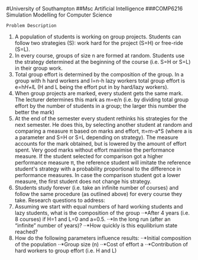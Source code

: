 #University of Southampton
##Msc Artificial Intelligence
###COMP6216 Simulation Modelling for Computer Science

`Problem Description`
1. A population of students is working on group projects. Students can follow two strategies (S): work hard for the project (S=H) or free-ride (S=L).
2. In every course, groups of size n are formed at random. Students use the strategy determined at the beginning of the course (i.e. S=H or S=L) in their group work.
3. Total group effort is determined by the composition of the group. In a group with h hard workers and l=n-h lazy workers total group effort is e=h*H+l*L (H and L being the effort put in by hard/lazy workers).
4. When group projects are marked, every student gets the same mark. The lecturer determines this mark as m=e/n (i.e. by dividing total group effort by the number of students in a group; the larger this number the better the mark)
5. At the end of the semester every student rethinks his strategies for the next semester. He does this, by selecting another student at random and comparing a measure π based on marks and effort, π=m-a*S (where a is a parameter and S=H or S=L depending on strategy). The measure accounts for the mark obtained, but is lowered by the amount of effort spent. Very good marks without effort maximise the performance measure. If the student selected for comparison got a higher performance measure π, the reference student will imitate the reference student's strategy with a probability proportional to the difference in performance measures. In case the comparison student got a lower measure, the first student does not change his strategy.
6. Students study forever (i.e. take an infinite number of courses) and follow the same procedure (as outlined above) for every course they take.
Research questions to address:
7. Assuming we start with equal numbers of hard working students and lazy students, what is the composition of the group
··*After 4 years (i.e. 8 courses) if H=1 and L=0 and a=0.5. ··*In the long run (after an “infinite” number of years)?
··*How quickly is this equilibrium state reached?
8. How do the following parameters influence results: 
··*Initial composition of the population
··*Group size (n)
··*Cost of effort a
··*Contribution of hard workers to group effort (i.e. H and L)